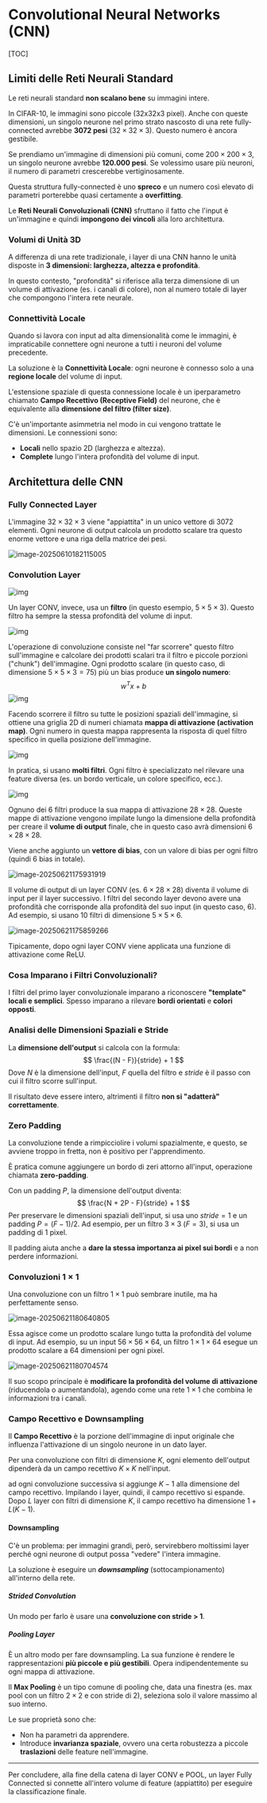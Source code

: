 # Convolutional Neural Networks (CNN)

[TOC]

## Limiti delle Reti Neurali Standard

Le reti neurali standard **non scalano bene** su immagini intere.

In CIFAR-10, le immagini sono piccole (32x32x3 pixel). Anche con queste dimensioni, un singolo neurone nel primo strato nascosto di una rete fully-connected avrebbe **$3072$ pesi** ($32\times 32\times3$). Questo numero è ancora gestibile.

Se prendiamo un'immagine di dimensioni più comuni, come $200\times200\times3$, un singolo neurone avrebbe **$120.000$ pesi**. Se volessimo usare più neuroni, il numero di parametri crescerebbe vertiginosamente.

Questa struttura fully-connected è uno **spreco** e un numero così elevato di parametri porterebbe quasi certamente a **overfitting**.

Le **Reti Neurali Convoluzionali (CNN)** sfruttano il fatto che l'input è un'immagine e quindi **impongono dei vincoli** alla loro architettura.

### Volumi di Unità 3D

A differenza di una rete tradizionale, i layer di una CNN hanno le unità disposte in **3 dimensioni: larghezza, altezza e profondità**.

In questo contesto, "profondità" si riferisce alla terza dimensione di un volume di attivazione (es. i canali di colore), non al numero totale di layer che compongono l'intera rete neurale. 

### Connettività Locale

Quando si lavora con input ad alta dimensionalità come le immagini, è impraticabile connettere ogni neurone a tutti i neuroni del volume precedente.

La soluzione è la **Connettività Locale**: ogni neurone è connesso solo a una **regione locale** del volume di input.

L'estensione spaziale di questa connessione locale è un iperparametro chiamato **Campo Recettivo (Receptive Field)** del neurone, che è equivalente alla **dimensione del filtro (filter size)**.

C'è un'importante asimmetria nel modo in cui vengono trattate le dimensioni. Le connessioni sono:

- **Locali** nello spazio 2D (larghezza e altezza).
- **Complete** lungo l'intera profondità del volume di input.

## Architettura delle CNN

### Fully Connected Layer

L'immagine $32\times32\times3$ viene "appiattita" in un unico vettore di 3072 elementi. Ogni neurone di output calcola un prodotto scalare tra questo enorme vettore e una riga della matrice dei pesi.

![image-20250610182115005](./assets/image-20250610182115005.png)

### Convolution Layer

![img](./assets/1b47o1Xttq8aQz4WAjxQSEw.png)

Un layer CONV, invece, usa un **filtro** (in questo esempio, $5\times5\times3$). Questo filtro ha sempre la stessa profondità del volume di input.

![img](./assets/imagesrc=https%3A%2F%2Fs3-us-west-2.amazonaws.com%2Fsecure.notion-static.com%2F9b4f4334-532f-43ba-87e0-49e1ec524e0c%2FUntitled.png)

L'operazione di convoluzione consiste nel "far scorrere" questo filtro sull'immagine e calcolare dei prodotti scalari tra il filtro e piccole porzioni ("chunk") dell'immagine. Ogni prodotto scalare (in questo caso, di dimensione $5\times5\times3 = 75$) più un bias produce **un singolo numero**:
$$
w^Tx + b
$$
![img](./assets/image.png)

Facendo scorrere il filtro su tutte le posizioni spaziali dell'immagine, si ottiene una griglia 2D di numeri chiamata **mappa di attivazione (activation map)**. Ogni numero in questa mappa rappresenta la risposta di quel filtro specifico in quella posizione dell'immagine.

![img](./assets/image-1749573345338-10.png)

In pratica, si usano **molti filtri**. Ogni filtro è specializzato nel rilevare una feature diversa (es. un bordo verticale, un colore specifico, ecc.).

![img](./assets/image-1749573360035-13.png)

Ognuno dei 6 filtri produce la sua mappa di attivazione $28\times 28$. Queste mappe di attivazione vengono impilate lungo la dimensione della profondità per creare il **volume di output** finale, che in questo caso avrà dimensioni $6\times 28\times 28$.

Viene anche aggiunto un **vettore di bias**, con un valore di bias per ogni filtro (quindi 6 bias in totale).

![image-20250621175931919](./assets/image-20250621175931919.png)

Il volume di output di un layer CONV (es. $6\times 28\times 28$) diventa il volume di input per il layer successivo. I filtri del secondo layer devono avere una profondità che corrisponde alla profondità del suo input (in questo caso, 6). Ad esempio, si usano 10 filtri di dimensione $5\times 5\times 6$.

![image-20250621175859266](./assets/image-20250621175859266.png)

Tipicamente, dopo ogni layer CONV viene applicata una funzione di attivazione come ReLU.

### Cosa Imparano i Filtri Convoluzionali?

I filtri del primo layer convoluzionale imparano a riconoscere **"template" locali e semplici**. Spesso imparano a rilevare **bordi orientati** e **colori opposti**.

### Analisi delle Dimensioni Spaziali e Stride

La **dimensione dell'output** si calcola con la formula:
$$
\frac{(N - F)}{stride} + 1
$$
Dove $N$ è la dimensione dell'input, $F$ quella del filtro e $stride$ è il passo con cui il filtro scorre sull'input.

Il risultato deve essere intero, altrimenti il filtro **non si "adatterà" correttamente**.

### Zero Padding

La convoluzione tende a rimpicciolire i volumi spazialmente, e questo, se avviene troppo in fretta, non è positivo per l'apprendimento. 

È pratica comune aggiungere un bordo di zeri attorno all'input, operazione chiamata **zero-padding**.

Con un padding $P$, la dimensione dell'output diventa:
$$
\frac{N + 2P - F}{stride} + 1
$$
Per preservare le dimensioni spaziali dell'input, si usa uno $stride=1$ e un padding $P = (F - 1) / 2$. Ad esempio, per un filtro $3 \times 3$ ($F=3$), si usa un padding di $1$ pixel. 

Il padding aiuta anche a **dare la stessa importanza ai pixel sui bordi** e a non perdere informazioni.

### Convoluzioni $1\times 1$

Una convoluzione con un filtro $1\times 1$ può sembrare inutile, ma ha perfettamente senso.

![image-20250621180640805](./assets/image-20250621180640805.png)

Essa agisce come un prodotto scalare lungo tutta la profondità del volume di input. Ad esempio, su un input $56\times 56 \times 64$, un filtro $1\times 1\times 64$ esegue un prodotto scalare a $64$ dimensioni per ogni pixel.

![image-20250621180704574](./assets/image-20250621180704574.png)

Il suo scopo principale è **modificare la profondità del volume di attivazione** (riducendola o aumentandola), agendo come una rete $1\times 1$ che combina le informazioni tra i canali.

### Campo Recettivo e Downsampling

Il **Campo Recettivo** è la porzione dell'immagine di input originale che influenza l'attivazione di un singolo neurone in un dato layer.

Per una convoluzione con filtri di dimensione $K$, ogni elemento dell'output dipenderà da un campo recettivo $K \times K$ nell'input.

ad ogni convoluzione successiva si aggiunge $K-1$ alla dimensione del campo recettivo. Impilando i layer, quindi, il campo recettivo si espande. Dopo $L$ layer con filtri di dimensione $K$, il campo recettivo ha dimensione $1 + L  (K - 1)$.

#### Downsampling

C'è un problema: per immagini grandi, però, servirebbero moltissimi layer perché ogni neurone di output possa "vedere" l'intera immagine.

La soluzione è eseguire un ***downsampling*** (sottocampionamento) all'interno della rete.

##### Strided Convolution

Un modo per farlo è usare una **convoluzione con stride > 1**.

##### Pooling Layer

È un altro modo per fare downsampling. La sua funzione è rendere le rappresentazioni **più piccole e più gestibili**. Opera indipendentemente su ogni mappa di attivazione.

Il **Max Pooling** è un tipo comune di pooling che, data una finestra (es. max pool con un filtro $2\times 2$ e con stride di $2$), seleziona solo il valore massimo al suo interno.

Le sue proprietà sono che:

- Non ha parametri da apprendere.
- Introduce **invarianza spaziale**, ovvero una certa robustezza a piccole **traslazioni** delle feature nell'immagine.

---

Per concludere, alla fine della catena di layer CONV e POOL, un layer Fully Connected si connette all'intero volume di feature (appiattito) per eseguire la classificazione finale.